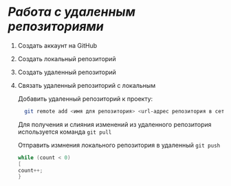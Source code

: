 # ***Работа с удаленным репозиториями***
1. Создать аккаунт на GitHub
2. Создать локальный репозиторий
3. Создать удаленный репозиторий
4. Связать удаленный репозиторий с локальным

    Добавить удаленный репозиторий к проекту:

     ```Bash
       git remote add <имя для репозитория> <url-адрес репозитория в сети>
     ```
   Для получения и слияния изменений из удаленного репозитория используется команда `git pull`

   Отправить измнения локального репозитория в удаленный `git push`
  
   ```C#
   while (count < 0)
   [
   count++;
   }
   ```
   
